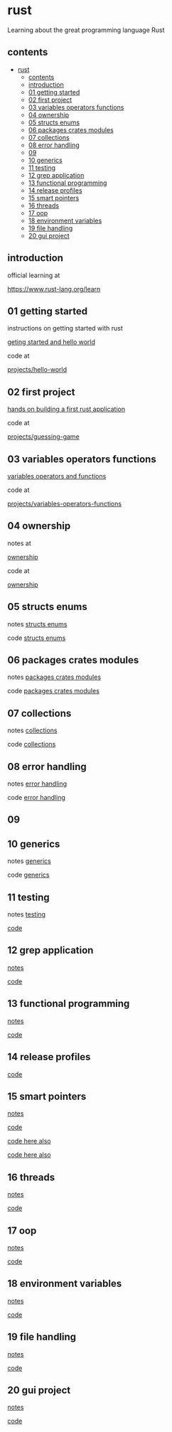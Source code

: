 # rust

Learning about the great programming language Rust

## contents

- [rust](#rust)
  - [contents](#contents)
  - [introduction](#introduction)
  - [01 getting started](#01-getting-started)
  - [02 first project](#02-first-project)
  - [03 variables operators functions](#03-variables-operators-functions)
  - [04 ownership](#04-ownership)
  - [05 structs enums](#05-structs-enums)
  - [06 packages crates modules](#06-packages-crates-modules)
  - [07 collections](#07-collections)
  - [08 error handling](#08-error-handling)
  - [09](#09)
  - [10 generics](#10-generics)
  - [11 testing](#11-testing)
  - [12 grep application](#12-grep-application)
  - [13 functional programming](#13-functional-programming)
  - [14 release profiles](#14-release-profiles)
  - [15 smart pointers](#15-smart-pointers)
  - [16 threads](#16-threads)
  - [17 oop](#17-oop)
  - [18 environment variables](#18-environment-variables)
  - [19 file handling](#19-file-handling)
  - [20 gui project](#20-gui-project)


## introduction

official learning at 

https://www.rust-lang.org/learn

## 01 getting started

instructions on getting started with rust

[geting started and hello world](notes/01-getting-started.md) 

code at 

[projects/hello-world](projects/hello-world/)

## 02 first project

[hands on building a first rust application](notes/02-first-project.md)

code at 

[projects/guessing-game](projects/guessing-game/)

## 03 variables operators functions

[variables operators and functions](/notes/03-variables-operators-functions.md) 

code at 

[projects/variables-operators-functions](/projects/variables-operators-functions/)

## 04 ownership

notes at

[ownership](/notes/04-ownership.md)

code at

[ownership](/projects/ownership/)

## 05 structs enums

notes [structs enums](/notes/05-structs-and-enums.md)

code [structs enums](/projects/structs-and-enums/)

## 06 packages crates modules

notes [packages crates modules](/notes/06-packages-crates-modules.md)

code [packages crates modules](/projects/crates/)

## 07 collections

notes [collections](/notes/07-collections.md)

code [collections](/projects/collections/)

## 08 error handling

notes [error handling](/notes/08-error-handling.md)

code [error handling](/projects/error-handling/)

## 09 

## 10 generics

notes [generics](/notes/10-generics.md)

code [generics](/projects/generics/)

## 11 testing

notes [testing](/notes/11-testing.md)

[code](/projects/testing/)

## 12 grep application

[notes](/notes/12-grep-application.md)

[code](/projects/grep/)

## 13 functional programming

[notes](/notes/13-functional-programming.md)

[code](/projects/functional-programming/)

## 14 release profiles

[code](/projects/release/)

## 15 smart pointers

[notes](/notes/15-smart-pointers.md)

[code](/projects/smart-pointers/)

[code here also](/projects/smart-pointers-rc/)

[code here also](/projects//smart-pointers-rc-2/)

## 16 threads

[notes](/notes/16-threads.md)

[code](/projects/threads/)

## 17 oop

[notes](/notes/17-oop.md)

[code](/projects/oop/)

## 18 environment variables

[notes](/notes/18-environment-variables.md)

[code](/projects/environment-variables/)

## 19 file handling

[notes](/notes/19-file-handling.md)

[code](/projects/file-handling/)

## 20 gui project

[notes](/notes/20-gui.md)

[code](/projects/gui)







